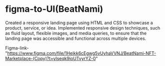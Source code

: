 # figma-to-UI(BeatNami)
 Created a responsive landing page using HTML and CSS to showcase a product, service, or idea.
 Implemented responsive design techniques, such as fluid layout, flexible images, and media queries, to ensure that
the landing page was accessible and functional across multiple devices.



Figma-link-"https://www.figma.com/file/1Heikk6cEgwg5vUyhaVVNJ/BeatNami-NFT-Marketplace-(Copy)?t=yIseqk9ioUTvyrYZ-0"
